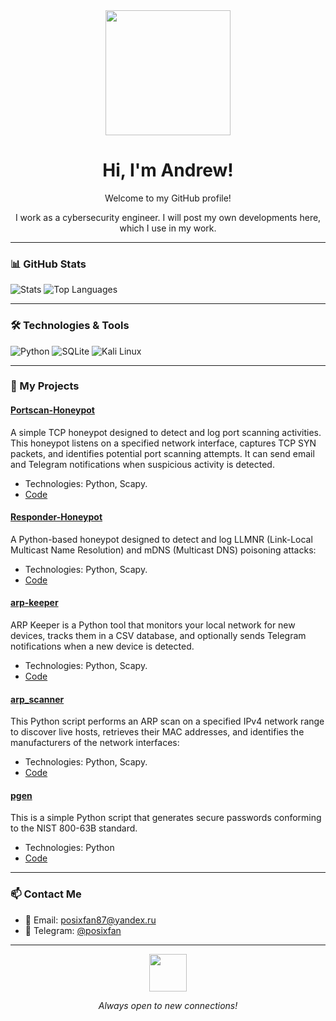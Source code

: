 <div align="center">
  <img src="https://media0.giphy.com/media/v1.Y2lkPTc5MGI3NjExNmplbTlsaWZnZzJiM3BwdnIxMHR6cDc5YnRiMnU0a2J5MzRydW0yZyZlcD12MV9pbnRlcm5hbF9naWZfYnlfaWQmY3Q9Zw/Wj7lNjMNDxSmc/giphy.gif" width="200px"/>
  <h1>Hi, I'm Andrew!</h1>
  <p>Welcome to my GitHub profile!</p> 
  <p>I work as a cybersecurity engineer. I will post my own developments here, which I use in my work.</p>
</div>

---

### 📊 GitHub Stats

![Stats](https://github-readme-stats.vercel.app/api?username=posixfan&show_icons=true&theme=dark)
![Top Languages](https://github-readme-stats.vercel.app/api/top-langs/?username=posixfan&layout=compact&theme=dark)

---

### 🛠️ Technologies & Tools

![Python](https://img.shields.io/badge/-Python-3776AB?logo=python&logoColor=white)
![SQLite](https://img.shields.io/badge/-SQLite-003B57?logo=sqlite&logoColor=white)
![Kali Linux](https://img.shields.io/badge/-Kali%20Linux-557C94?logo=kalilinux&logoColor=white)

---

### 🚀 My Projects

#### [Portscan-Honeypot](https://github.com/posixfan/portscan-honeypot)
A simple TCP honeypot designed to detect and log port scanning activities. This honeypot listens on a specified network interface, captures TCP SYN packets, and identifies potential port scanning attempts. It can send email and Telegram notifications when suspicious activity is detected.
- Technologies: Python, Scapy.
- [Code](https://github.com/posixfan/portscan-honeypot/blob/main/portscan-honeypot.py)

#### [Responder-Honeypot](https://github.com/posixfan/Responder-Honeypot)
A Python-based honeypot designed to detect and log LLMNR (Link-Local Multicast Name Resolution) and mDNS (Multicast DNS) poisoning attacks:
- Technologies: Python, Scapy.
- [Code](https://github.com/posixfan/Responder-Honeypot/blob/main/responder_honeypot.py)

#### [arp-keeper](https://github.com/posixfan/arp-keeper)
ARP Keeper is a Python tool that monitors your local network for new devices, tracks them in a CSV database, and optionally sends Telegram notifications when a new device is detected.
- Technologies: Python, Scapy.
- [Code](https://github.com/posixfan/arp-keeper/blob/main/arp-keeper.py)

#### [arp_scanner](https://github.com/posixfan/arp_scanner)
This Python script performs an ARP scan on a specified IPv4 network range to discover live hosts, retrieves their MAC addresses, and identifies the manufacturers of the network interfaces:
- Technologies: Python, Scapy.
- [Code](https://github.com/posixfan/arp_scanner/blob/main/arp_scanner.py)

#### [pgen](https://github.com/posixfan/pgen)
This is a simple Python script that generates secure passwords conforming to the NIST 800-63B standard.
- Technologies: Python
- [Code](https://github.com/posixfan/pgen/blob/main/pgen.py)
---

### 📫 Contact Me

- 📧 Email: [posixfan87@yandex.ru](mailto:posixfan87@yandex.ru)
- 💬 Telegram: [@posixfan](https://t.me/posixfan)

---

<div align="center">
  <img src="https://media.giphy.com/media/LnQjpWaON8nhr21vNW/giphy.gif" width="60">
  <p><em>Always open to new connections!</em></p>
</div>
